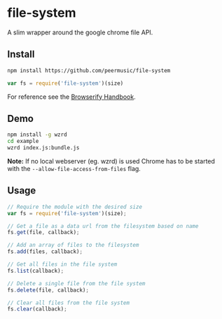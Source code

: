 # file-system

A slim wrapper around the google chrome file API.


## Install

```sh
npm install https://github.com/peermusic/file-system
```

```js
var fs = require('file-system')(size)
```

For reference see the [Browserify Handbook](https://github.com/substack/browserify-handbook#how-node_modules-works).

## Demo

```sh
npm install -g wzrd
cd example
wzrd index.js:bundle.js
```

**Note:** If no local webserver (eg. wzrd) is used Chrome has to be started with the `--allow-file-access-from-files` flag.

## Usage

```js
// Require the module with the desired size
var fs = require('file-system')(size);

// Get a file as a data url from the filesystem based on name
fs.get(file, callback);

// Add an array of files to the filesystem
fs.add(files, callback);

// Get all files in the file system
fs.list(callback);

// Delete a single file from the file system
fs.delete(file, callback);

// Clear all files from the file system
fs.clear(callback);
```
